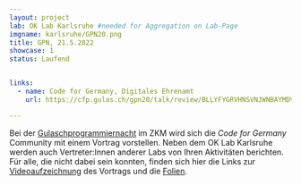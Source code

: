 ```yaml
---
layout: project
lab: OK Lab Karlsruhe #needed for Aggregation on Lab-Page
imgname: karlsruhe/GPN20.png
title: GPN, 21.5.2022
showcase: 1
status: Laufend


links:
  - name: Code for Germany, Digitales Ehrenamt
    url: https://cfp.gulas.ch/gpn20/talk/review/BLLYFYGRVHNSVNJWNBAYMDVQSXM3TNKZ

---
```


Bei der [Gulaschprogrammiernacht](https://entropia.de/GPN20) im ZKM wird sich die *Code for Germany* Community mit einem Vortrag vorstellen. 
Neben dem OK Lab Karlsruhe werden auch Vertreter:Innen anderer Labs von Ihren Aktivitäten berichten. Für alle, die nicht dabei sein konnten, finden sich hier die Links zur [Videoaufzeichnung](https://media.ccc.de/v/gpn20-79-code-for-germany-open-data-digitales-ehrenamt) des Vortrags und die [Folien](/projects/karlsruhe/gpnTalks2022.pdf). 




<!--
[Twitter](https://twitter.com/hashtag/ka2020opendata)
-->


